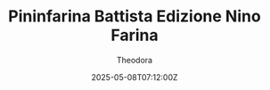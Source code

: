 ---
title: "Pininfarina Battista Edizione Nino Farina"
meta_title: ""
description: "Pininfarina Battista Edizione Nino Farina by EX Mods, ready to race!"
date: 2025-05-08T07:12:00Z
thumb: Kaec2Kr
mainimage: Q1ulVlW
# cargallery: ["AfJBY6o", "05bfUHq", "75f5jZp"]
categories: ["Car"]
author: "Theodora"
tags: ["Pininfarina", "Hypercar", "Road", "2024", "EX Mods", "Italy"]
draft: false
link: https://modsfire.com/oTE8547TF6QITNv
zipsize: "50 MB"
manu: Pininfarina
country: Italy
year: 2024
engine: Electric
class: Hypercar
drivetrain: RWD
power: 1900 hp
torque: 2034
mass: "-"
speed: "-+"
gb: -speed
accel: "1.86 seconds"
creator: EX Mods
version: "-"
csp: "Unknown"
carname: "Pininfarina Battista Edizione Nino Farina"
folder: "exmods_batt_nino_farina"
livery: "1 colors"
r2r: 0
host: ModsFire
---